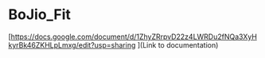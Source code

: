 # BoJio_Fit

[https://docs.google.com/document/d/1ZhyZRrpvD22z4LWRDu2fNQa3XyHkyrBk46ZKHLpLmxg/edit?usp=sharing
](Link to documentation)
